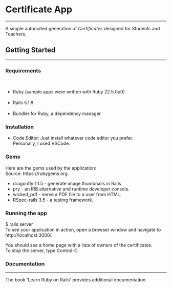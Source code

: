 <h1>Certificate App</h1>
<hr>
<p>A simple automated generation of <i>Certificates</i> designed for Students and Teachers.</p>
<h2>Getting Started</h2>
<p></p>
<hr>
<h3>Requirements</h3></br>
<p><ul>
  <li>Ruby (sample apps were written with Ruby 22.5.0p0)</li><br>
  <li>Rails 5.1.6</li><br>
  <li>Bundler for Ruby, a dependency manager</li> 
</ul></p>

<h3>Installation</h3>
<p><ul>
    <li>Code Editor: Just install whatever code editor you prefer. <br> Personally, I used VSCode.</li> 
</ul></p>

<h3>Gems</h3>
<p>Here are the gems used by the application:
<br> Source: https://rubygems.org
  <ul>
      <li>dragonfly 1.1.5 - generate image thumbnails in Rails</li>
      <li>pry - an IRB alternative and runtime developer console.</li>
      <li>wicked_pdf - serve a PDF file to a user from HTML.</li>
      <li>RSpec-rails 3.5 - a testing framework.</li>
  </ul>
</p>
<h3>Running the app</h3>
<p>$ rails server<br>
To see your application in action, open a browser window and navigate to http://localhost:3000/.

You should see a home page with a lists of owners of the certificates.<br>
To stop the server, type Control-C.</p>
<h3>Documentation</h3><hr>
<p>The book 'Learn Ruby on Rails' provides additional documentation.</p>